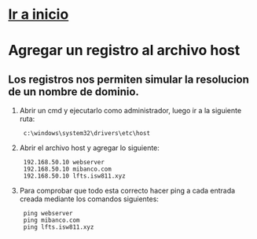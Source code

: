 
# [Ir a inicio](Readme.md/) 

# **Agregar un registro al archivo host**


## Los registros nos permiten simular la resolucion de un nombre de dominio. 

1. Abrir un cmd y ejecutarlo como administrador, luego ir a la siguiente ruta:

        c:\windows\system32\drivers\etc\host

2. Abrir el archivo host y agregar lo siguiente:

        192.168.50.10 webserver
        192.168.50.10 mibanco.com
        192.168.50.10 lfts.isw811.xyz

3. Para comprobar que todo esta correcto hacer ping a cada entrada creada mediante los comandos siguientes:

        ping webserver
        ping mibanco.com
        ping lfts.isw811.xyz